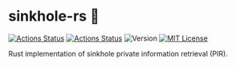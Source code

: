 # sinkhole-rs 🦀

[![Actions Status](https://github.com/hashmatter/sinkhole-rs/workflows/CI/badge.svg)](https://github.com/hashmatter/sinkhole-rs/actions)
[![Actions Status](https://github.com/hashmatter/sinkhole-rs/workflows/audit/badge.svg)](https://github.com/hashmatter/sinkhole-rs/actions)
![Version](https://img.shields.io/github/tag/hashmatter/sinkhole-rs.svg)
[![MIT License](https://img.shields.io/badge/license-MIT-blue.svg)](LICENSE)

Rust implementation of sinkhole private information retrieval (PIR).
